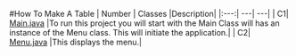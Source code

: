 #How To Make A Table
| Number | Classes |Description|
|:---:| ---| ---|
| C1| [Main.java]([https://docs.github.com/en/get-started/quickstart/github-glossary](https://github.com/Silhavyc/BankApplication/blob/ChrisSilhavy/src/Main.java)) |To run this project you will start with the Main Class will has an instance of the Menu class. This will initiate the application.|
| C2| [Menu.java]([https://docs.github.com/en/get-started/quickstart/github-glossary](https://github.com/Silhavyc/BankApplication/blob/ChrisSilhavy/src/Menu.java)) |This displays the menu.| 
